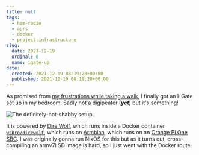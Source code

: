 ```yaml
---
title: null
tags:
  - ham-radio
  - aprs
  - docker
  - project:infrastructure
slug:
  date: 2021-12-19
  ordinal: 0
  name: igate-up
date:
  created: 2021-12-19 08:19:28+00:00
  published: 2021-12-19 08:19:28+00:00
---
```


As promised from
[my frustrations while taking a walk](https://astrid.tech/2021/11/21/1/aprs-walk/),
I finally got an I-Gate set up in my bedroom. Sadly not a digipeater (_**yet**_)
but it's something!

<!-- excerpt -->

![The definitely-not-shabby setup.](./the-igate.jpg)

It is powered by [Dire Wolf](https://github.com/wb2osz/direwolf), which runs
inside a Docker container
[`w2bro/direwolf`](https://hub.docker.com/r/w2bro/direwolf), which runs on
[Armbian](https://www.armbian.com/), which runs on an
[Orange Pi One SBC](http://www.orangepi.org/orangepione/). I was originally
gonna run NixOS for this but as it turns out, cross-compiling an armv7l SD image
is hard, so I just went with the Docker route.
